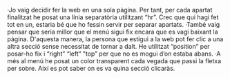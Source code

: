 ·Jo vaig decidir fer  la web en una sola pàgina. Per tant, per cada apartat finalitzat he posat una línia separatòria utilitzant “hr”. Crec que qui hagi fet tot en un, estaria bé que ho fessin servir per separar apartats.
·També vaig pensar que seria millor que el menú sigui fix encara que es vagi baixant la pàgina. D'aquesta manera, la persona que estigui a la web pot fer clic a una altra secció sense necessitat de tornar a dalt. He utilitzat “position” per posar-ho fix i “right” “left” ”top” per que no es mogui d’on estaba abans.
·A més al menú he posat un color transparent cada vegada que passi la fletxa per sobre. Així es pot saber on es va quina secció clicaràs. 
